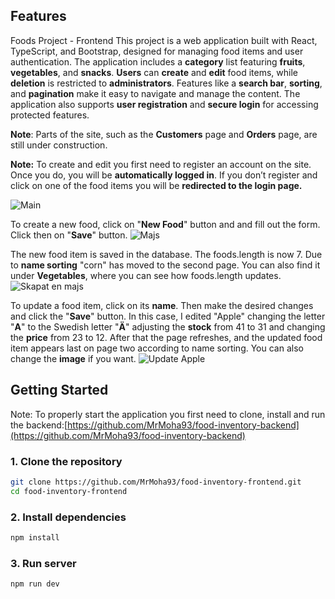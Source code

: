 ## Features

Foods Project - Frontend
This project is a web application built with React, TypeScript, and Bootstrap, designed for managing food items and user authentication. The application includes a **category** list featuring **fruits**, **vegetables**, and **snacks**. **Users** can **create** and **edit** food items, while **deletion** is restricted to **administrators**. Features like a **search bar**, **sorting**, and **pagination** make it easy to navigate and manage the content. The application also supports **user registration** and **secure login** for accessing protected features.

**Note**: Parts of the site, such as the **Customers** page and **Orders** page, are still under construction.

**Note:** To create and edit you first need to register an account on the site. Once you do, you will be **automatically logged in**. If you don’t register and click on one of the food items you will be **redirected to the login page.**

![Main](https://github.com/user-attachments/assets/ff1282da-a046-4eda-b3bb-ca1f945786a1)

To create a new food, click on "**New Food**" button and and fill out the form. Click then on "**Save**" button. 
![Majs](https://github.com/user-attachments/assets/f64ea387-64c7-403b-979e-5752f9ad52fa)

The new food item is saved in the database. The foods.length is now 7. Due to **name sorting** "corn" has moved to the second page. You can also find it under **Vegetables**, where you can see how foods.length updates.
![Skapat en majs](https://github.com/user-attachments/assets/eef70c6a-4f50-424a-ab67-3513c2c0b3ec)

To update a food item, click on its **name**. Then make the desired changes and click the "**Save**" button. In this case, I edited "Apple" changing the letter "**A**" to the Swedish letter "**Ä**" adjusting the **stock** from 41 to 31 and changing the **price** from 23 to 12. After that the page refreshes, and the updated food item appears last on page two according to name sorting. You can also change the **image** if you want.
![Update Apple](https://github.com/user-attachments/assets/f59324a5-0ff4-4738-ba58-762d6df0b5d1)


## Getting Started
Note: To properly start the application you first need to clone, install and run the backend:[https://github.com/MrMoha93/food-inventory-backend](https://github.com/MrMoha93/food-inventory-backend)
### 1. Clone the repository

```bash
git clone https://github.com/MrMoha93/food-inventory-frontend.git
cd food-inventory-frontend
```

### 2. Install dependencies
```bash
npm install
```
### 3. Run server
```bash
npm run dev
```


